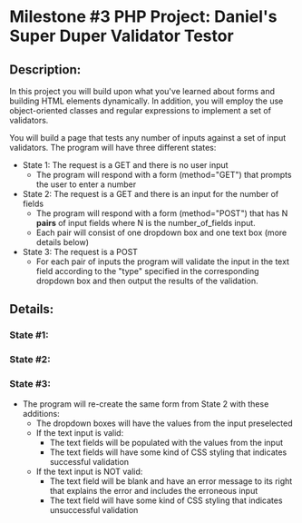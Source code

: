 # Milestone #3 PHP Project: Daniel's Super Duper Validator Testor


## Description:
In this project you will build upon what you've learned about forms and building HTML elements dynamically. In
addition, you will employ the use object-oriented classes and regular expressions to implement a set of validators.

You will build a page that tests any number of inputs against a set of input validators. The program will have
three different states:
- State 1: The request is a GET and there is no user input
  - The program will respond with a form (method="GET") that prompts the user to enter a number
- State 2: The request is a GET and there is an input for the number of fields
  - The program will respond with a form (method="POST") that has N **pairs** of input fields where N is
  the number_of_fields input.
  - Each pair will consist of one dropdown box and one text box (more details below)
- State 3: The request is a POST
  - For each pair of inputs the program will validate the input in the text field according to the "type" specified
  in the corresponding dropdown box and then output the results of the validation.
  
  
## Details:
### State #1:


### State #2:


### State #3:


  - The program will re-create the same form from State 2 with these additions:
    - The dropdown boxes will have the values from the input preselected
    - If the text input is valid:
      - The text fields will be populated with the values from the input
      - The text fields will have some kind of CSS styling that indicates successful validation
    - If the text input is NOT valid:
      - The text field will be blank and have an error message to its right that explains the error and includes
      the erroneous input
      - The text field will have some kind of CSS styling that indicates unsuccessful validation
      
      
  
